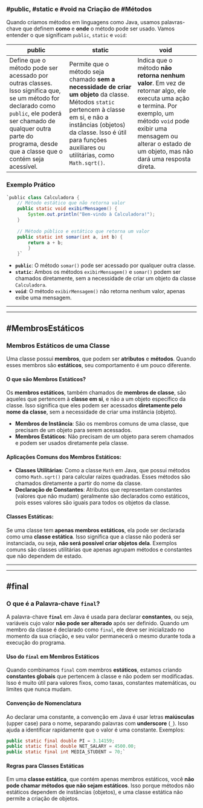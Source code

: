 ### #public, #static e #void na Criação de #Métodos

Quando criamos métodos em linguagens como Java, usamos palavras-chave que definem **como** e **onde** o método pode ser usado. Vamos entender o que significam `public`, `static` e `void`:

|**public**|**static**|**void**|
|---|---|---|
|Define que o método pode ser acessado por outras classes. Isso significa que, se um método for declarado como `public`, ele poderá ser chamado de qualquer outra parte do programa, desde que a classe que o contém seja acessível.|Permite que o método seja chamado **sem a necessidade de criar um objeto** da classe. Métodos `static` pertencem à classe em si, e não a instâncias (objetos) da classe. Isso é útil para funções auxiliares ou utilitárias, como `Math.sqrt()`.|Indica que o método **não retorna nenhum valor**. Em vez de retornar algo, ele executa uma ação e termina. Por exemplo, um método `void` pode exibir uma mensagem ou alterar o estado de um objeto, mas não dará uma resposta direta.|

### Exemplo Prático

```java
`public class Calculadora {          
	// Método estático que não retorna valor     
	public static void exibirMensagem() {         
		System.out.println("Bem-vindo à Calculadora!");     
	}          
	
	// Método público e estático que retorna um valor     
	public static int somar(int a, int b) {         
		return a + b;     
		} 
	}`
```
- **`public`**: O método `somar()` pode ser acessado por qualquer outra classe.
- **`static`**: Ambos os métodos `exibirMensagem()` e `somar()` podem ser chamados diretamente, sem a necessidade de criar um objeto da classe `Calculadora`.
- **`void`**: O método `exibirMensagem()` não retorna nenhum valor, apenas exibe uma mensagem.

---
---
## #MembrosEstáticos 

### Membros Estáticos de uma Classe

Uma classe possui **membros**, que podem ser **atributos** e **métodos**. Quando esses membros são **estáticos**, seu comportamento é um pouco diferente.

#### O que são Membros Estáticos?

Os **membros estáticos**, também chamados de **membros de classe**, são aqueles que pertencem à **classe em si**, e não a um objeto específico da classe. Isso significa que eles podem ser acessados **diretamente pelo nome da classe**, sem a necessidade de criar uma instância (objeto).

- **Membros de Instância**: São os membros comuns de uma classe, que precisam de um objeto para serem acessados.
- **Membros Estáticos**: Não precisam de um objeto para serem chamados e podem ser usados diretamente pela classe.

#### Aplicações Comuns dos Membros Estáticos:

- **Classes Utilitárias**: Como a classe `Math` em Java, que possui métodos como `Math.sqrt()` para calcular raízes quadradas. Esses métodos são chamados diretamente a partir do nome da classe.
- **Declaração de Constantes**: Atributos que representam constantes (valores que não mudam) geralmente são declarados como estáticos, pois esses valores são iguais para todos os objetos da classe.

#### Classes Estáticas:

Se uma classe tem **apenas membros estáticos**, ela pode ser declarada como uma **classe estática**. Isso significa que a classe não poderá ser instanciada, ou seja, **não será possível criar objetos dela**. Exemplos comuns são classes utilitárias que apenas agrupam métodos e constantes que não dependem de estado.

---
---

## #final 

### O que é a Palavra-chave `final`?

A palavra-chave **`final`** em Java é usada para declarar **constantes**, ou seja, variáveis cujo valor **não pode ser alterado** após ser definido. Quando um membro da classe é declarado como `final`, ele deve ser inicializado no momento da sua criação, e seu valor permanecerá o mesmo durante toda a execução do programa.

#### Uso do `final` em Membros Estáticos

Quando combinamos `final` com membros **estáticos**, estamos criando **constantes globais** que pertencem à classe e não podem ser modificadas. Isso é muito útil para valores fixos, como taxas, constantes matemáticas, ou limites que nunca mudam.

#### Convenção de Nomenclatura

Ao declarar uma constante, a convenção em Java é usar letras **maiúsculas** (upper case) para o nome, separando palavras com **underscore** (`_`). Isso ajuda a identificar rapidamente que o valor é uma constante. Exemplos:


```java
public static final double PI = 3.14159; 
public static final double NET_SALARY = 4500.00; 
public static final int MEDIA_STUDENT = 70;`
```
#### Regras para Classes Estáticas

Em uma **classe estática**, que contém apenas membros estáticos, você **não pode chamar métodos que não sejam estáticos**. Isso porque métodos não estáticos dependem de instâncias (objetos), e uma classe estática não permite a criação de objetos.

